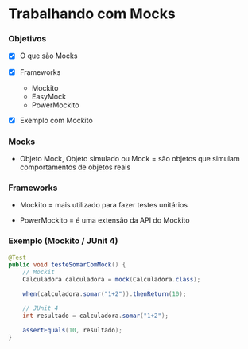 # Trabalhando com Mocks

### Objetivos

- [X] O que são Mocks

- [X] Frameworks

    * Mockito
    * EasyMock
    * PowerMockito

- [X] Exemplo com Mockito

### Mocks

* Objeto Mock, Objeto simulado ou Mock = são objetos que simulam comportamentos de objetos reais

### Frameworks

* Mockito = mais utilizado para fazer testes unitários

* PowerMockito = é uma extensão da API do Mockito


### Exemplo (Mockito / JUnit 4)

```java
@Test
public void testeSomarComMock() {
    // Mockit
    Calculadora calculadora = mock(Calculadora.class);

    when(calculadora.somar("1+2")).thenReturn(10);

    // JUnit 4
    int resultado = calculadora.somar("1+2");

    assertEquals(10, resultado);
}
```